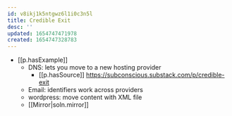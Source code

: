 ```yaml
---
id: v8ikj1k5ntgwz6l1i0c3n5l
title: Credible Exit
desc: ''
updated: 1654747471978
created: 1654747328783
---
```


- [[p.hasExample]]
  - DNS: lets you move to a new hosting provider
    - [[p.hasSource]] https://subconscious.substack.com/p/credible-exit
  - Email: identifiers work across providers
  - wordpress: move content with XML file
  - [[Mirror|soln.mirror]]